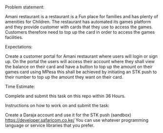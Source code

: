 Problem statement:

Amani restaurant is a restaurant is a Fun place for families and has plenty of amenities for Children. The restaurant has automated its games platform and they provide customer with cards that they use to access the games. Customers therefore need to top up the card in order to access the games facilities.

Expectations:

Create a customer portal for Amani restaurant where users will login or sign up. On the portal the users will access their account where they shall view the balance on their card and have a button to top up the amount on their games card using MPesa this shall be achieved by initiating an STK push to their number to top up the amount they want on their card.

Time Estimate:

Complete and submit this task on this repo within 36 Hours.

Instructions on how to work on and submit the task:

Create a Daraja account and use it for the STK push (sandbox) https://developer.safaricom.co.ke/ You can use whatever programming language or service libraries that you prefer.
